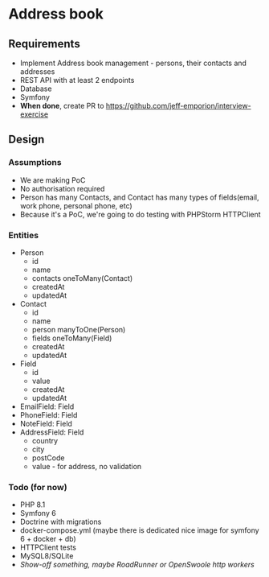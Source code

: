 # Address book

## Requirements
  - Implement Address book management - persons, their contacts and addresses
  - REST API with at least 2 endpoints
  - Database
  - Symfony
  - **When done**, create PR to https://github.com/jeff-emporion/interview-exercise

## Design

### Assumptions
- We are making PoC
- No authorisation required
- Person has many Contacts, and Contact has many types of fields(email, work phone, personal phone, etc)
- Because it's a PoC, we're going to do testing with PHPStorm HTTPClient

### Entities
  - Person
    - id
    - name
    - contacts oneToMany(Contact)
    - createdAt
    - updatedAt
  - Contact
    - id
    - name
    - person manyToOne(Person)
    - fields oneToMany(Field)
    - createdAt
    - updatedAt
  - Field
    - id 
    - value
    - createdAt
    - updatedAt
  - EmailField: Field
  - PhoneField: Field
  - NoteField: Field
  - AddressField: Field
    - country
    - city
    - postCode
    - value - for address, no validation

### Todo (for now)
  - PHP 8.1
  - Symfony 6
  - Doctrine with migrations
  - docker-compose.yml (maybe there is dedicated nice image for symfony 6 + docker + db)
  - HTTPClient tests
  - MySQL8/SQLite
  - *Show-off something, maybe RoadRunner or OpenSwoole http workers*
